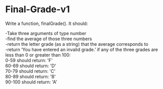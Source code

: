 # Final-Grade-v1
Write a function, finalGrade(). It should:

-Take three arguments of type number  <br />
-find the average of those three numbers  <br />
-return the letter grade (as a string) that the average corresponds to <br />
-return ‘You have entered an invalid grade.’ if any of the three grades are less than 0 or greater than 100:  <br />
0-59 should return: 'F' <br />
60-69 should return: 'D'  <br />
70-79 should return: 'C' <br />
80-89 should return: 'B' <br />
90-100 should return: 'A'  <br />
